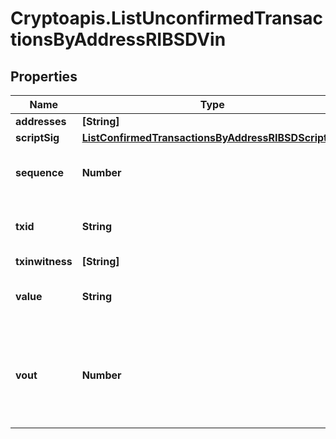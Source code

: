 # Cryptoapis.ListUnconfirmedTransactionsByAddressRIBSDVin

## Properties

Name | Type | Description | Notes
------------ | ------------- | ------------- | -------------
**addresses** | **[String]** |  | 
**scriptSig** | [**ListConfirmedTransactionsByAddressRIBSDScriptSig**](ListConfirmedTransactionsByAddressRIBSDScriptSig.md) |  | 
**sequence** | **Number** | Represents the script sequence number. | 
**txid** | **String** | Represents the reference transaction identifier. | [optional] 
**txinwitness** | **[String]** |  | 
**value** | **String** | Represents the sent/received amount. | 
**vout** | **Number** | It refers to the index of the output address of this transaction. The index starts from 0. | [optional] 


